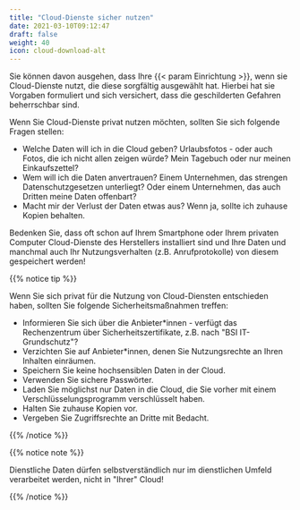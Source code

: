 ```yaml
---
title: "Cloud-Dienste sicher nutzen"
date: 2021-03-10T09:12:47
draft: false
weight: 40
icon: cloud-download-alt
---
```

Sie können davon ausgehen, dass Ihre {{< param Einrichtung >}}, wenn sie Cloud-Dienste nutzt, die diese sorgfältig ausgewählt hat. Hierbei hat sie Vorgaben formuliert und sich versichert, dass die geschilderten Gefahren beherrschbar sind.

Wenn Sie Cloud-Dienste privat nutzen möchten, sollten Sie sich folgende Fragen stellen:

- Welche Daten will ich in die Cloud geben? Urlaubsfotos - oder auch Fotos, die ich nicht allen zeigen würde? Mein Tagebuch oder nur meinen Einkaufszettel?
- Wem will ich die Daten anvertrauen? Einem Unternehmen, das strengen Datenschutzgesetzen unterliegt? Oder einem Unternehmen, das auch Dritten meine Daten offenbart?
- Macht mir der Verlust der Daten etwas aus? Wenn ja, sollte ich zuhause Kopien behalten.

Bedenken Sie, dass oft schon auf Ihrem Smartphone oder Ihrem privaten Computer Cloud-Dienste des Herstellers installiert sind und Ihre Daten und manchmal auch Ihr Nutzungsverhalten (z.B. Anrufprotokolle) von diesem gespeichert werden!

{{% notice tip %}}

Wenn Sie sich privat für die Nutzung von Cloud-Diensten entschieden haben, sollten Sie folgende Sicherheitsmaßnahmen treffen:

- Informieren Sie sich über die Anbieter*innen - verfügt das Rechenzentrum über Sicherheitszertifikate, z.B. nach "BSI IT-Grundschutz"?
- Verzichten Sie auf Anbieter*innen, denen Sie Nutzungsrechte an Ihren Inhalten einräumen.
- Speichern Sie keine hochsensiblen Daten in der Cloud.
- Verwenden Sie sichere Passwörter.
- Laden Sie möglichst nur Daten in die Cloud, die Sie vorher mit einem Verschlüsselungsprogramm verschlüsselt haben.
- Halten Sie zuhause Kopien vor.
- Vergeben Sie Zugriffsrechte an Dritte mit Bedacht.

{{% /notice %}}

{{% notice note %}}

Dienstliche Daten dürfen selbstverständlich nur im dienstlichen Umfeld verarbeitet werden, nicht in "Ihrer" Cloud!

{{% /notice %}}